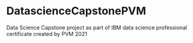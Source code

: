 # DatascienceCapstonePVM
Data Science Capstone project as part of IBM data science professional certificate
created by PVM 2021
